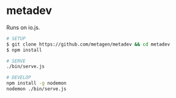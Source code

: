 # metadev

Runs on io.js.


```bash
# SETUP
$ git clone https://github.com/metagen/metadev && cd metadev
$ npm install

# SERVE
./bin/serve.js

# DEVELOP
npm install -g nodemon
nodemon ./bin/serve.js
```
